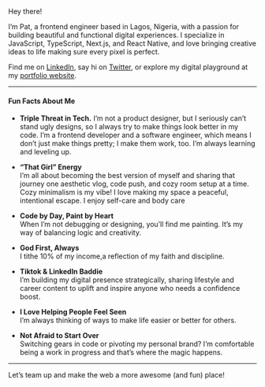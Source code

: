 Hey there! 

I’m Pat, a frontend engineer based in Lagos, Nigeria, with a passion for building beautiful and functional digital experiences. I specialize in JavaScript, TypeScript, Next.js, and React Native, and love bringing creative ideas to life making sure every pixel is perfect.

Find me on [LinkedIn](https://www.linkedin.com/in/patcodes/), say hi on [Twitter](https://x.com/PatienceEmaik_), or explore my digital playground at my [portfolio website](https://www.patcodes.pro/).

---

#### Fun Facts About Me

- **Triple Threat in Tech.**
  I’m not a product designer, but I seriously can’t stand ugly designs, so I always try to make things look better in my code. I’m a frontend developer and a software engineer, which means I don’t just make things pretty; I make them work, too. I’m always learning and leveling up.

- **“That Girl” Energy**  
I’m all about becoming the best version of myself and sharing that journey one aesthetic vlog, code push, and cozy room setup at a time. Cozy minimalism is my vibe! I love making my space a peaceful, intentional escape. I enjoy self-care and body care

- **Code by Day, Paint by Heart**  
When I’m not debugging or designing, you’ll find me painting. It’s my way of balancing logic and creativity.

- **God First, Always**  
I tithe 10% of my income,a reflection of my faith and discipline.

- **Tiktok & LinkedIn Baddie**  
I’m building my digital presence strategically, sharing lifestyle and career content to uplift and inspire anyone who needs a confidence boost.

- **I Love Helping People Feel Seen**  
I’m always thinking of ways to make life easier or better for others.

- **Not Afraid to Start Over**  
Switching gears in code or pivoting my personal brand? I’m comfortable being a work in progress and that’s where the magic happens.

---

Let’s team up and make the web a more awesome (and fun) place!
